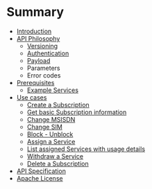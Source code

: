 # Summary

* [Introduction](README.md)
* [API Philosophy](about.md)
   * [Versioning](versioning.md)
   * [Authentication](authentication.md)
   * [Payload](payload.md)
   * Parameters
   * Error codes
* [Prerequisites](prerequisites.md)
   * [Example Services](example_services.md)
* [Use cases](use_cases.md)
   * [Create a Subscription](create_subscription.md)
   * [Get basic Subscription information](get_basic_subscription_information.md)
   * [Change MSISDN](change_msisdn.md)
   * [Change SIM](change_sim.md)
   * [Block - Unblock](block_unblock.md)
   * [Assign a Service](assign_a_service.md)
   * [List assigned Services with usage details](list_assigned_services_with_usage_details.md)
   * [Withdraw a Service](withdraw_a_service.md)
   * [Delete a Subscription](delete_subscription.md)
* [API Specification](swagger_specification.md)
* [Apache License](license.md)

